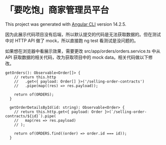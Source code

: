 # 「要吃饱」商家管理员平台

This project was generated with [Angular CLI](https://github.com/angular/angular-cli) version 14.2.5.

因为此展示代码项目没有后端，所以默认提交的代码是无法获取数据的。但在测试中对 HTTP API 做了 mock，所以直接跑 ng test 看测试是没问题的。

如果想在浏览器中看展示效果，需要更改 src/app/orders/orders.service.ts 中从 API 获取数据的相关代码，改为获取项目中的 mock data。相关代码做以下修改。

```
getOrders(): Observable<Order[]> {
    // return this.http
    //   .get<{ payload: Order[] }>('/selling-order-contracts')
    //   .pipe(map((res) => res.payload));

    return of(ORDERS);
  }

  getOrderDetailsById(id: string): Observable<Order> {
    // return this.http.get<{ payload: Order }>(`/selling-order-contracts/${id}`).pipe(
    //   map(res => res.payload)
    // );

    return of(ORDERS.find((order) => order.id === id));
  }
```
